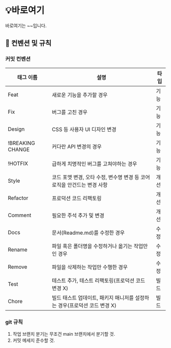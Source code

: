 # 💡바로여기

바로여기는 ~~입니다.
</br>

## 📌 컨벤션 및 규칙

### 커밋 컨벤션

| 태그 이름        | 설명                                                    | 타입 |
| ---------------- |-------------------------------------------------------| ---- |
| Feat             | 새로운 기능을 추가할 경우                                        | 기능 |
| Fix              | 버그를 고친 경우                                             | 기능 |
| Design           | CSS 등 사용자 UI 디자인 변경                                   | 기능 |
| !BREAKING CHANGE | 커다란 API 변경의 경우                                        | 기능 |
| !HOTFIX          | 급하게 치명적인 버그를 고쳐야하는 경우                                 | 기능 |
| Style            | 코드 포맷 변경, 오타 수정, 변수명 변경 등 코어 로직을 안건드는 변경 사항 | 개선 |
| Refactor         | 프로덕션 코드 리팩토링                                          | 개선 |
| Comment          | 필요한 주석 추가 및 변경                                        | 개선 |
| Docs             | 문서(Readme.md)를 수정한 경우                                 | 수정 |
| Rename           | 파일 혹은 폴더명을 수정하거나 옮기는 작업만인 경우                          | 수정 |
| Remove           | 파일을 삭제하는 작업만 수행한 경우                                   | 수정 |
| Test             | 테스트 추가, 테스트 리팩토링(프로덕션 코드 변경 X)                        | 빌드 |
| Chore            | 빌드 태스트 업데이트, 패키지 매니저를 설정하는 경우(프로덕션 코드 변경 X)           | 빌드 |


### git 규칙

1. 작업 브랜치 분기는 무조건 main 브랜치에서 분기할 것.
2. 커밋 메세지 준수할 것.
